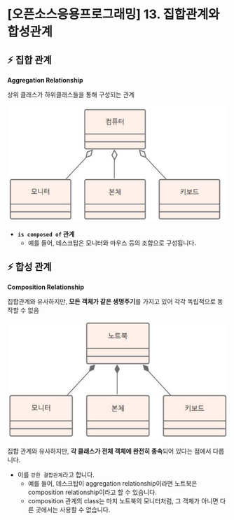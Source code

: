 # [오픈소스응용프로그래밍] 13. 집합관계와 합성관계

## ⚡ 집합 관계

<aside>

**Aggregation Relationship**

상위 클래스가 하위클래스들을 통해 구성되는 관계

</aside>

![image.png](image%2018.png)

- **`is composed of` 관계**
    - 예를 들어, 데스크탑은 모니터와 마우스 등의 조합으로 구성됩니다.

## ⚡ 합성 관계

<aside>

**Composition Relationship**

집합관계와 유사하지만, **모든 객체가 같은 생명주기**를 가지고 있어 각각 독립적으로 동작할 수 없음

</aside>

![image.png](image%2019.png)

집합 관계와 유사하지만, **각 클래스가 전체 객체에 완전히 종속**되어 있다는 점에서 다릅니다.

- 이를 `강한 결합관계`라고 합니다.
    - 예를 들어, 데스크탑이 aggregation relationship이라면 노트북은 composition relationship이라고 할 수 있습니다.
    - composition 관계의 class는 마치 노트북의 모니터처럼, 그 객체가 아니면 다른 곳에서는 사용할 수 없습니다.